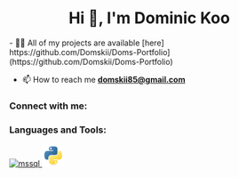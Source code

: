 <h1 align="center">Hi 👋, I'm Dominic Koo</h1>
- 👨‍💻 All of my projects are available [here] https://github.com/Domskii/Doms-Portfolio](https://github.com/Domskii/Doms-Portfolio)

- 📫 How to reach me **domskii85@gmail.com**

<h3 align="left">Connect with me:</h3>
<p align="left">
</p>

<h3 align="left">Languages and Tools:</h3>
<p align="left"> <a href="https://www.microsoft.com/en-us/sql-server" target="_blank" rel="noreferrer"> <img src="https://www.svgrepo.com/show/303229/microsoft-sql-server-logo.svg" alt="mssql" width="40" height="40"/> </a> <a href="https://www.python.org" target="_blank" rel="noreferrer"> <img src="https://raw.githubusercontent.com/devicons/devicon/master/icons/python/python-original.svg" alt="python" width="40" height="40"/> </a> </p>
